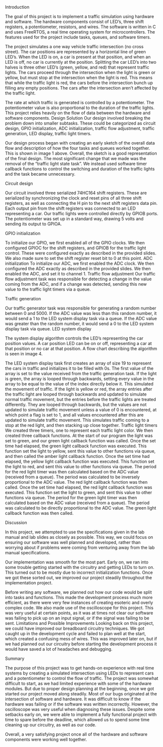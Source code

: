 Introduction

The goal of this project is to implement a traffic simulation using hardware and software. The hardware components consist of LED’s, three shift registers, a potentiometer, resistors, and wires. The software is written in C and uses FreeRTOS, a real time operating system for microcontrollers. The features used for the project include tasks, queues, and software timers. 

The project simulates a one way vehicle traffic intersection (no cross street). The car positions are represented by a horizontal line of green LED’s. When the LED is on, a car is present at that position, and when an LED is off, no car is currently at the position. Splitting the car LED’s into two halves is three other LED’s (green, yellow, and red) that represent traffic lights. The cars proceed through the intersection when the light is green or yellow, but must stop at the intersection when the light is red. This means that while the traffic light is red, the cars before the intersection bunch up filling any empty positions. The cars after the intersection aren’t affected by the traffic light. 

The rate at which traffic is generated is controlled by a potentiometer. The potentiometer value is also proportional to the duration of the traffic lights. This project relies heavily on the flow of data between the hardware and software components. 
Design Solution 
Our design involved breaking the problem down into smaller subtasks. These could be categorized as circuit design, GPIO initialization, ADC initialization, traffic flow adjustment, traffic generation, LED display, traffic light timers.

Our design process began with creating an early sketch of the overall data flow and description of how the four tasks and queues worked together. This is shown in image 1 above. Overall, the sketch is a good representation of the final design. The most significant change that we made was the removal of the “traffic light state task”. We instead used software timer callback functions to control the switching and duration of the traffic lights and the task became unnecessary. 

Circuit design

Our circuit involved three serialized 74HC164 shift registers. These are serialized by synchronizing the clock and reset pins of all three shift registers, as well as connecting the H pin to the next shift registers data pin. Each output pin from the shift registers was connected to an LED representing a car. Our traffic lights were controlled directly by GPIOB ports. The potentiometer was set up in a standard way, drawing 5 volts and sending its output to GPIOA.

GPIO initialization

To initialize our GPIO, we first enabled all of the GPIO clocks. We then configured GPIOC for the shift registers, and GPIOB for the traffic light control. These were configured exactly as described in the provided slides. We also made sure to set the shift register reset bit to 0 at this point.
ADC initialization
To initialize our ADC, we first enabled the ADC clock. We then configured the ADC exactly as described in the provided slides. We then enabled the ADC, and set it to channel 1.
Traffic flow adjustment
Our traffic flow adjustment task was responsible for detecting a change in the value coming from the ADC, and if a change was detected, sending this new value to the traffic light timers via a queue.

Traffic generation

Our traffic generator task was responsible for generating a random number between 0 and 5000. If the ADC value was less than this random number, it would send a 1 to the LED system display task via a queue. If the ADC value was greater than the random number, it would send a 0 to the LED system display task via queue.
LED system display

The system display algorithm controls the LED’s representing the car position values. A car position LED can be on or off, representing a car at that position or no car at that position. A flow chart describing the algorithm is seen in image 4.

The LED system display task first creates an array of size 19 to represent the cars in traffic and initializes it to be filled with 0s. The first value of the array is set to the value received from the traffic generation task. If the light is green, the array is looped through backwards, setting every value in the array to be equal to the value of the index directly below it. This simulated the movement of traffic. If the light is yellow or red, the array entries after the traffic light are looped through backwards and updated to simulate normal traffic movement, but the entries before the traffic lights are treated differently. They are looped through backwards, but the values are not updated to simulate traffic movement unless a value of 0 is encountered, at which point a flag is set to 1, and all values encountered after this are updated to simulate traffic movement. This simulates traffic coming to a stop at the red light, and then stacking up close together.
Traffic light timers
We created three timers, one to represent each traffic light color. We then created three callback functions. At the start of our program the light was set to green, and our green light callback function was called. 
Once the set time had elapsed, the green light callback function was executed. This function set the light to yellow, sent this value to other functions via queue, and then called the amber light callback function.
Once the set time had elapsed, the yellow light callback function was executed. This function set the light to red, and sent this value to other functions via queue. The period for the red light timer was then calculated based on the ADC value (received from a queue). The period was calculated to be inversely proportional to the ADC value. The red light callback function was then called.
Once the set time had elapsed, the red light callback function was executed. This function set the light to green, and sent this value to other functions via queue. The period for the green light timer was then calculated based on the ADC value (received from a queue). The period was calculated to be directly proportional to the ADC value. The green light callback function was then called.

Discussion

In this project, we attempted to use the specifications given in the lab manual and lab slides as closely as possible. This way, we could focus on ensuring our software was well planned and developed, rather than worrying about if problems were coming from venturing away from the lab manual specifications.

Our implementation was smooth for the most part. Early on, we ran into some trouble getting started with the circuitry and getting LEDs to turn on. This turned out to be mostly due to incorrect initialization functions. Once we got these sorted out, we improved our project steadily throughout the implementation project. 

Before writing any software, we planned out how our code would be split into tasks and functions. This made the development process much more efficient, as there were very few instances of creating esoteric and overly complex code. We also made use of the oscilloscope for this project. This was very useful at certain points, as it was at times not clear our software was failing to pick up on an input signal, or if the signal was failing to be sent.
Limitations and Possible Improvements
Looking back on this project, we could have improved our breadboard circuitry techniques. We got caught up in the development cycle and failed to plan well at the start, which created a confusing mess of wires. This was improved later on, but if we had planned out our circuitry before starting the development process it would have saved a lot of headaches and debugging.

Summary

The purpose of this project was to get hands-on experience with real time systems by creating a simulated intersection using LEDs to represent cars and a potentiometer to control the flow of traffic. The project was somewhat difficult to start, as we had limited experience with some of the hardware modules. But due to proper design planning at the beginning, once we got started our project moved along steadily. Most of our bugs originated at the intersection of software and hardware. It was difficult to know if the hardware was failing or if the software was written incorrectly. However, the oscilloscope was very useful when diagnosing these issues.
Despite some setbacks early on, we were able to implement a fully functional project with time to spare before the deadline, which allowed us to spend some time cleaning up our circuitry, as well as our code.

Overall, a very satisfying project once all of the hardware and software components were working well together.
